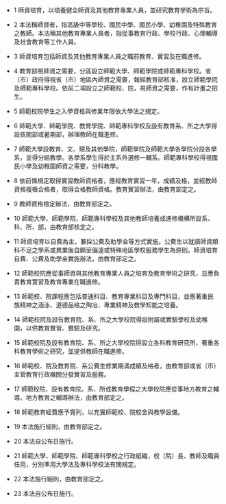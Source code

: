* 1 師資培育，以培養健全師資及其他教育專業人員，並研究教育學術為宗旨。

* 2 本法稱師資者，指高級中等學校、國民中學、國民小學、幼稚園及特殊教育之教師。本法稱其他教育專業人員者，指從事教育行政、學校行政、心理輔導及社會教育等工作人員。

* 3 師資培育包括師資及其他教育專業人員之職前教育、實習及在職進修。

* 4 教育部視師資之需要，分區設立師範大學、師範學院或師範專科學校。省（市）政府得視省（市）地區內師資之需要，報經教育部核准，設立師範學院及師範專科學校。依前二項設立之師範校、院，視師資之需要，作有計畫之招生。

* 5 師範校院學生之入學資格與修業年限依大學法之規定。

* 6 師範大學、師範學院、教育學院、師範專科學校及設有教育系、所之大學得設夜間部或暑期部，辦理教師在職進修。

* 7 師範大學設教育、文、理及其他學院，師範學院及師範大學各學院分設各學系，並得分組教學。各學系學生得於主系外選修一輔系。師範專科學校得視國民小學及幼稚園師資之需要，分科教學。

* 8 依前條規定取得實習教師資格者，應經教育實習一年，成績及格，並經教師資格複檢合格者，取得合格教師資格。教育實習辦法，由教育部定之。

* 9 教師資格檢定辦法，由教育部定之。

* 10 師範大學、師範學院、師範專科學校及其他教師培養或進修機構所設系、科、所、部，由教育部核定之。

* 11 師資培育以自費為主，兼採公費及助學金等方式實施。公費生以就讀師資類科不足之學系或異業後自願至偏遠或特殊地區學校服務學生為原則。師資培育自費、公費及助學金實施辦法，由教育部定之。

* 12 師範校院應從事師資與其他教育專業人員之培育及教育學術之研究，並應負責教育實習及教育專業在職進修。

* 13 師範校、院課程應包括普通科目、教育專業科目及專門科目，並應著重民族精神之涵泳、道德品格之陶冶、專業精神及教學知能之培養。

* 14 師範校院及設有教育院、系、所之大學校院得設附屬或實驗學校及幼稚園，以供教育實習、實驗及研究。

* 15 師範校院及設有教育院、系、所之大學校院得設立各科教育研究所，著重各科教育學術之研究，並提供教師在職進修。

* 16 師範校、院及教育院、系公費生修業期滿成績及格者，由教育部或省（市）主管教育行政機關分發實習及服務。

* 17 師範校院、設有教育院、系、所或教育學程之大學校院應從事地方教育之輔導。地方教育之輔導辦法，由教育部定之。

* 18 師範教育經費應予寬列，以充實師範校、院校舍與教學設備。

* 19 本法施行細則，由教育部定之。

* 20 本法自公布日施行。

* 21 師範大學、師範學院、師範專科學校之行政組織，校（院）長、教師及職員任用，分別準用大學法及專科學校法有關規定。

* 22 本法施行細則，由教育部定之。

* 23 本法自公布日施行。


